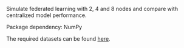 Simulate federated learning with 2, 4 and 8 nodes and compare with centralized model performance.

Package dependency: NumPy

The required datasets can be found [here](https://www.dropbox.com/sh/ow0x6nfzlr2sm9c/AAD4vMufPM4w-VsrAU3dlGJJa?dl=0).
